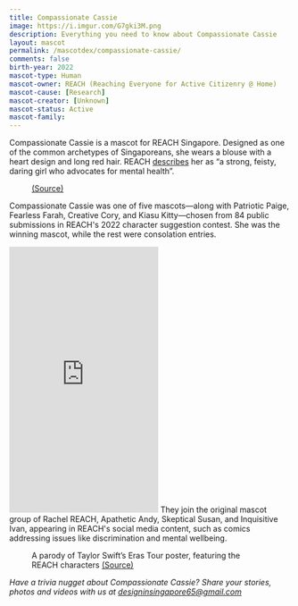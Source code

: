 ```yaml
---
title: Compassionate Cassie
image: https://i.imgur.com/G7gki3M.png
description: Everything you need to know about Compassionate Cassie
layout: mascot
permalink: /mascotdex/compassionate-cassie/
comments: false
birth-year: 2022
mascot-type: Human
mascot-owner: REACH (Reaching Everyone for Active Citizenry @ Home)
mascot-cause: [Research]
mascot-creator: [Unknown]
mascot-status: Active
mascot-family:
---
```


Compassionate Cassie is a mascot for REACH Singapore. Designed as one of the common archetypes of Singaporeans, she wears a blouse with a heart design and long red hair. REACH <a href="https://www.reach.gov.sg/who-we-are/reach-characters">describes</a> her as “a strong, feisty, daring girl who advocates for mental health”.

<figure>
<img src="https://i.imgur.com/pp79fDI.png" alt="">
<figcaption> <a href="https://www.reach.gov.sg/who-we-are/reach-characters">(Source)</a></figcaption>
</figure>

Compassionate Cassie was one of five mascots—along with Patriotic Paige, Fearless Farah, Creative Cory, and Kiasu Kitty—chosen from 84 public submissions in REACH's 2022 character suggestion contest. She was the winning mascot, while the rest were consolation entries.

<iframe src="https://www.facebook.com/plugins/video.php?height=476&href=https%3A%2F%2Fwww.facebook.com%2FREACHSingapore%2Fvideos%2F766782307833574%2F&show_text=false&width=267&t=0" width="267" height="476" style="border:none;overflow:hidden" scrolling="no" frameborder="0" allowfullscreen="true" allow="autoplay; clipboard-write; encrypted-media; picture-in-picture; web-share" allowFullScreen="true"></iframe>
They join the original mascot group of Rachel REACH, Apathetic Andy, Skeptical Susan, and Inquisitive Ivan, appearing in REACH's social media content, such as comics addressing issues like discrimination and mental wellbeing.
<figure>
<img src="https://i.imgur.com/C1A4Vv1.jpg" alt="">
<figcaption>A parody of Taylor Swift’s Eras Tour poster, featuring the REACH characters <a href="https://www.facebook.com/photo/?fbid=793956392765655&set=a.223512983143335" target="_blank">(Source)</a></figcaption>
</figure>

<i>Have a trivia nugget about Compassionate Cassie? Share your stories, photos and videos with us at designinsingapore65@gmail.com</i>
